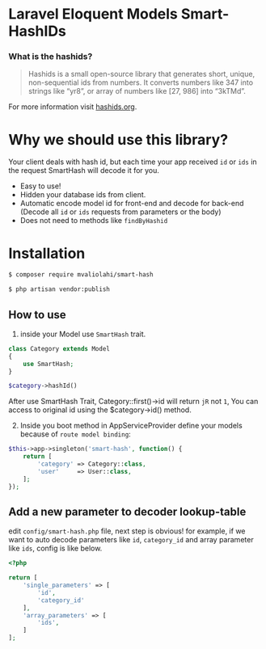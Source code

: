 # Laravel Eloquent Models Smart-HashIDs


### What is the hashids? 

> Hashids is a small open-source library that generates short, unique, non-sequential ids from numbers.
    It converts numbers like 347 into strings like “yr8”, or array of numbers like [27, 986] into “3kTMd”.
    
For more information visit [hashids.org](https://hashids.org/).

# Why we should use this library?
Your client deals with hash id, but each time your app received `id` or `ids` in the request SmartHash will decode it for you.

- Easy to use!
- Hidden your database ids from client.
- Automatic encode model id for front-end and decode for back-end (Decode all `id` or `ids` requests from parameters or the body)
- Does not need to methods like `findByHashid`


# Installation

```bash
$ composer require mvaliolahi/smart-hash

$ php artisan vendor:publish
```

## How to use

1. inside your Model use `SmartHash` trait.

```php
class Category extends Model
{
    use SmartHash;
}

$category->hashId()
```

After use SmartHash Trait, Category::first()->id will return `jR` not `1`, You can access to original id using the $category->id() method.

2. Inside you boot method in AppServiceProvider define your models because of `route model binding`: 

```php
$this->app->singleton('smart-hash', function() {
    return [
        'category' => Category::class,
        'user'     => User::class,
    ];
});
```


## Add a new parameter to decoder lookup-table
edit `config/smart-hash.php` file, next step is obvious!
for example, if we want to auto decode parameters like `id`, `category_id` and array parameter like `ids`, config is like below.

```php
<?php

return [
    'single_parameters' => [
        'id', 
        'category_id'
    ],
    'array_parameters' => [
        'ids',
    ]
];
```
